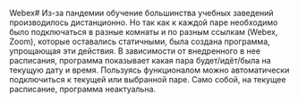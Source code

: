 Webex#
Из-за пандемии обучение большинства учебных заведений производилось дистанционно.
Но так как к каждой паре необходимо было подключаться в разные комнаты и по разным ссылкам (Webex, Zoom), которые оставались статичными, была создана программа, упрощающая эти действия.
В зависимости от внедренного в нее расписания, программа показывает какая пара будет/идёт/была на текущую дату и время.
Пользуясь функционалом можно автоматически подключиться к текущей или выбранной паре.
Само собой, на текущее расписание, программа неактуальна.
